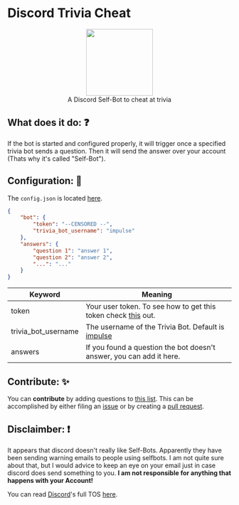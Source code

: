 # Discord Trivia Cheat

<p align="center">
<img height="150" width="auto" src="https://raw.githubusercontent.com/NLDev/Discord-Trivia-Cheat/master/icon.png" /><br>
A Discord Self-Bot to cheat at trivia
</p>

## What does it do: :question:

If the bot is started and configured properly, it will trigger once a specified trivia bot sends a question.
Then it will send the answer over your account (Thats why it's called "Self-Bot").

## Configuration: :wrench: 

The `config.json` is located [here](https://github.com/NLDev/Discord-Trivia-Cheat/blob/master/config.json).

```JSON
{
    "bot": {
        "token": "--CENSORED --",
        "trivia_bot_username": "impulse"
    },
    "answers": {
        "question 1": "answer 1",
        "question 2": "answer 2",
        "...": "..."
    }
}
```

| Keyword | Meaning |
|---------|---------|
| token | Your user token. To see how to get this token check [this](https://github.com/TheRacingLion/Discord-SelfBot/wiki/Discord-Token-Tutorial) out. |
| trivia_bot_username | The username of the Trivia Bot. Default is [impulse](https://impulsebot.com/) |
| answers | If you found a question the bot doesn't answer, you can add it here. |

## Contribute: :sparkles:

You can **contribute** by adding questions to [this list](https://github.com/NLDev/Discord-Trivia-Cheat/blob/master/config.json).
This can be accomplished by either filing an [issue](https://github.com/NLDev/Discord-Trivia-Cheat/issues) or by creating a [pull request](https://github.com/NLDev/Discord-Trivia-Cheat/pulls).

## Disclaimber: :heavy_exclamation_mark:

It appears that discord doesn't really like Self-Bots. Apparently they have been sending warning emails to people using selfbots. I am not quite sure about that, but I would advice to keep an eye on your email just in case discord does send something to you. **I am not responsible for anything that happens with your Account!**

You can read [Discord](https://discordapp.com/)'s full TOS [here](https://discordapp.com/terms).
